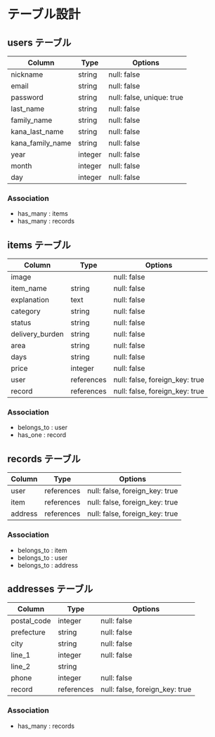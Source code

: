 # テーブル設計

## users テーブル

| Column           | Type    | Options                   |
| ---------------- | ------  | ------------------------- |
| nickname         | string  | null: false               |
| email            | string  | null: false               | 
| password         | string  | null: false, unique: true |
| last_name        | string  | null: false               |
| family_name      | string  | null: false               |
| kana_last_name   | string  | null: false               |
| kana_family_name | string  | null: false               |
| year             | integer | null: false               |
| month            | integer | null: false               |
| day              | integer | null: false               |

### Association

- has_many : items
- has_many : records

## items テーブル

| Column           | Type       | Options                        |
| ---------------- | ---------- | ------------------------------ |
| image            |            | null: false                    |
| item_name        | string     | null: false                    | 
| explanation      | text       | null: false                    | 
| category         | string     | null: false                    |
| status           | string     | null: false                    |
| delivery_burden  | string     | null: false                    |
| area             | string     | null: false                    |
| days             | string     | null: false                    |
| price            | integer    | null: false                    |
| user             | references | null: false, foreign_key: true |
| record           | references | null: false, foreign_key: true |

### Association

- belongs_to : user
- has_one    : record

## records テーブル

| Column  | Type       | Options                        |
| ------- | ---------- | ------------------------------ |
| user    | references | null: false, foreign_key: true |
| item    | references | null: false, foreign_key: true |
| address | references | null: false, foreign_key: true |


### Association

- belongs_to : item
- belongs_to : user
- belongs_to : address

## addresses テーブル

| Column           | Type       | Options                        |
| ---------------- | ---------- | ------------------------------ |
| postal_code      | integer    | null: false                    |
| prefecture       | string     | null: false                    | 
| city             | string     | null: false                    | 
| line_1           | integer    | null: false                    |
| line_2           | string     |                                |
| phone            | integer    | null: false                    |
| record           | references | null: false, foreign_key: true |

### Association

- has_many : records